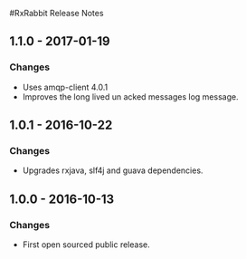#RxRabbit Release Notes
## 1.1.0 - 2017-01-19
### Changes
- Uses amqp-client 4.0.1
- Improves the long lived un acked messages log message.

## 1.0.1 - 2016-10-22
### Changes
- Upgrades rxjava, slf4j and guava dependencies.

## 1.0.0 - 2016-10-13
### Changes
- First open sourced public release.
